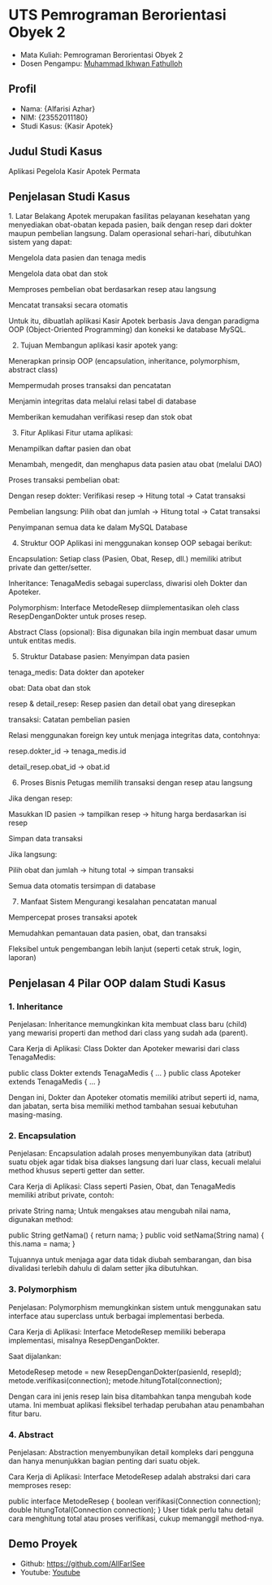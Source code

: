 # UTS Pemrograman Berorientasi Obyek 2
<ul>
  <li>Mata Kuliah: Pemrograman Berorientasi Obyek 2</li>
  <li>Dosen Pengampu: <a href="https://github.com/Muhammad-Ikhwan-Fathulloh">Muhammad Ikhwan Fathulloh</a></li>
</ul>

## Profil
<ul>
  <li>Nama: {Alfarisi Azhar}</li>
  <li>NIM: {23552011180}</li>
  <li>Studi Kasus: {Kasir Apotek}</li>
</ul>

## Judul Studi Kasus
<p>Aplikasi Pegelola Kasir Apotek Permata</p>

## Penjelasan Studi Kasus
<p>1. Latar Belakang
Apotek merupakan fasilitas pelayanan kesehatan yang menyediakan obat-obatan kepada pasien, baik dengan resep dari dokter maupun pembelian langsung. Dalam operasional sehari-hari, dibutuhkan sistem yang dapat:

Mengelola data pasien dan tenaga medis

Mengelola data obat dan stok

Memproses pembelian obat berdasarkan resep atau langsung

Mencatat transaksi secara otomatis

Untuk itu, dibuatlah aplikasi Kasir Apotek berbasis Java dengan paradigma OOP (Object-Oriented Programming) dan koneksi ke database MySQL.

2. Tujuan
Membangun aplikasi kasir apotek yang:

Menerapkan prinsip OOP (encapsulation, inheritance, polymorphism, abstract class)

Mempermudah proses transaksi dan pencatatan

Menjamin integritas data melalui relasi tabel di database

Memberikan kemudahan verifikasi resep dan stok obat

3. Fitur Aplikasi
Fitur utama aplikasi:

Menampilkan daftar pasien dan obat

Menambah, mengedit, dan menghapus data pasien atau obat (melalui DAO)

Proses transaksi pembelian obat:

Dengan resep dokter: Verifikasi resep → Hitung total → Catat transaksi

Pembelian langsung: Pilih obat dan jumlah → Hitung total → Catat transaksi

Penyimpanan semua data ke dalam MySQL Database

4. Struktur OOP
Aplikasi ini menggunakan konsep OOP sebagai berikut:

Encapsulation: Setiap class (Pasien, Obat, Resep, dll.) memiliki atribut private dan getter/setter.

Inheritance: TenagaMedis sebagai superclass, diwarisi oleh Dokter dan Apoteker.

Polymorphism: Interface MetodeResep diimplementasikan oleh class ResepDenganDokter untuk proses resep.

Abstract Class (opsional): Bisa digunakan bila ingin membuat dasar umum untuk entitas medis.

5. Struktur Database
pasien: Menyimpan data pasien

tenaga_medis: Data dokter dan apoteker

obat: Data obat dan stok

resep & detail_resep: Resep pasien dan detail obat yang diresepkan

transaksi: Catatan pembelian pasien

Relasi menggunakan foreign key untuk menjaga integritas data, contohnya:

resep.dokter_id → tenaga_medis.id

detail_resep.obat_id → obat.id

6. Proses Bisnis
Petugas memilih transaksi dengan resep atau langsung

Jika dengan resep:

Masukkan ID pasien → tampilkan resep → hitung harga berdasarkan isi resep

Simpan data transaksi

Jika langsung:

Pilih obat dan jumlah → hitung total → simpan transaksi

Semua data otomatis tersimpan di database

7. Manfaat Sistem
Mengurangi kesalahan pencatatan manual

Mempercepat proses transaksi apotek

Memudahkan pemantauan data pasien, obat, dan transaksi

Fleksibel untuk pengembangan lebih lanjut (seperti cetak struk, login, laporan)</p>

## Penjelasan 4 Pilar OOP dalam Studi Kasus

### 1. Inheritance
<p>Penjelasan:
Inheritance memungkinkan kita membuat class baru (child) yang mewarisi properti dan method dari class yang sudah ada (parent).

Cara Kerja di Aplikasi:
Class Dokter dan Apoteker mewarisi dari class TenagaMedis:

public class Dokter extends TenagaMedis { ... }
public class Apoteker extends TenagaMedis { ... }

Dengan ini, Dokter dan Apoteker otomatis memiliki atribut seperti id, nama, dan jabatan, serta bisa memiliki method tambahan sesuai kebutuhan masing-masing.</p>

### 2. Encapsulation
<p>Penjelasan:
Encapsulation adalah proses menyembunyikan data (atribut) suatu objek agar tidak bisa diakses langsung dari luar class, kecuali melalui method khusus seperti getter dan setter.

Cara Kerja di Aplikasi:
Class seperti Pasien, Obat, dan TenagaMedis memiliki atribut private, contoh:

private String nama;
Untuk mengakses atau mengubah nilai nama, digunakan method:

public String getNama() { return nama; }
public void setNama(String nama) { this.nama = nama; }

Tujuannya untuk menjaga agar data tidak diubah sembarangan, dan bisa divalidasi terlebih dahulu di dalam setter jika dibutuhkan.</p>

### 3. Polymorphism
<p>Penjelasan:
Polymorphism memungkinkan sistem untuk menggunakan satu interface atau superclass untuk berbagai implementasi berbeda.

Cara Kerja di Aplikasi:
Interface MetodeResep memiliki beberapa implementasi, misalnya ResepDenganDokter.

Saat dijalankan:

MetodeResep metode = new ResepDenganDokter(pasienId, resepId);
metode.verifikasi(connection);
metode.hitungTotal(connection);

Dengan cara ini jenis resep lain bisa ditambahkan tanpa mengubah kode utama. Ini membuat aplikasi fleksibel terhadap perubahan atau penambahan fitur baru.</p>

### 4. Abstract
<p>Penjelasan:
Abstraction menyembunyikan detail kompleks dari pengguna dan hanya menunjukkan bagian penting dari suatu objek.

Cara Kerja di Aplikasi:
Interface MetodeResep adalah abstraksi dari cara memproses resep:

public interface MetodeResep {
    boolean verifikasi(Connection connection);
    double hitungTotal(Connection connection);
}
User tidak perlu tahu detail cara menghitung total atau proses verifikasi, cukup memanggil method-nya.</p>

## Demo Proyek
<ul>
  <li>Github: <a href="">https://github.com/AllFarISee</a></li>
  <li>Youtube: <a href="">Youtube</a></li>
</ul>
